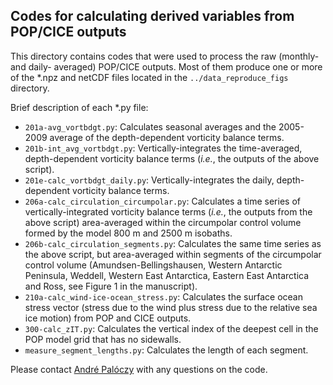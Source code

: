 ## Codes for calculating derived variables from POP/CICE outputs

This directory contains codes that were used to process the raw (monthly- and daily- averaged) POP/CICE outputs. Most of them produce one or more of the \*.npz and netCDF files located in the `../data_reproduce_figs` directory.

Brief description of each \*.py file:

* `201a-avg_vortbdgt.py`: Calculates seasonal averages and the 2005-2009 average of the depth-dependent vorticity balance terms.
* `201b-int_avg_vortbdgt.py`: Vertically-integrates the time-averaged, depth-dependent vorticity balance terms (*i.e.*, the outputs of the above script).
* `201e-calc_vortbdgt_daily.py`: Vertically-integrates the daily, depth-dependent vorticity balance terms.
* `206a-calc_circulation_circumpolar.py`: Calculates a time series of vertically-integrated vorticity balance terms (*i.e.*, the outputs from the above script) area-averaged within the circumpolar control volume formed by the model 800 m and 2500 m isobaths.
* `206b-calc_circulation_segments.py`: Calculates the same time series as the above script, but area-averaged within segments of the circumpolar control volume (Amundsen-Bellingshausen, Western Antarctic Peninsula, Weddell, Western East Antarctica, Eastern East Antarctica and Ross, see Figure 1 in the manuscript).
* `210a-calc_wind-ice-ocean_stress.py`: Calculates the surface ocean stress vector (stress due to the wind plus stress due to the relative sea ice motion) from POP and CICE outputs.
* `300-calc_zIT.py`: Calculates the vertical index of the deepest cell in the POP model grid that has no sidewalls.
* `measure_segment_lengths.py`: Calculates the length of each segment.

Please contact [André Palóczy](mailto:apaloczy@ucsd.edu) with any questions on the code.
